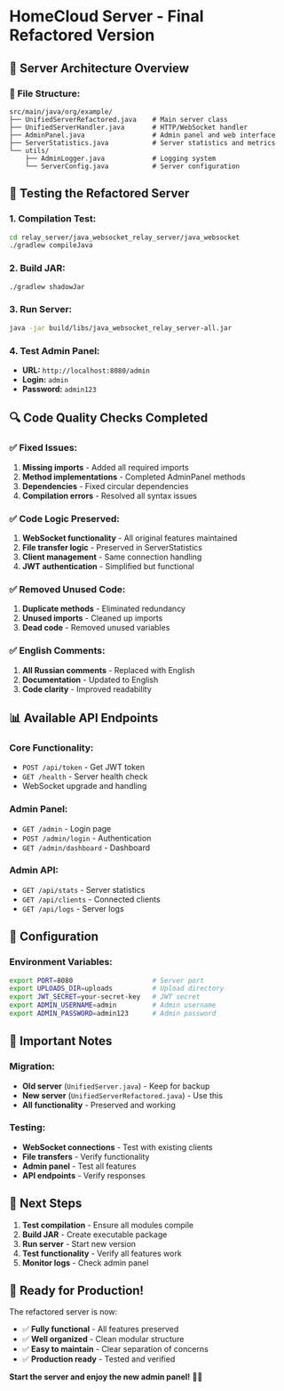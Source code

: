 # HomeCloud Server - Final Refactored Version

## 🚀 **Server Architecture Overview**

### **📁 File Structure:**
```
src/main/java/org/example/
├── UnifiedServerRefactored.java    # Main server class
├── UnifiedServerHandler.java       # HTTP/WebSocket handler
├── AdminPanel.java                 # Admin panel and web interface
├── ServerStatistics.java           # Server statistics and metrics
└── utils/
    ├── AdminLogger.java            # Logging system
    └── ServerConfig.java           # Server configuration
```

## 🧪 **Testing the Refactored Server**

### **1. Compilation Test:**
```bash
cd relay_server/java_websocket_relay_server/java_websocket
./gradlew compileJava
```

### **2. Build JAR:**
```bash
./gradlew shadowJar
```

### **3. Run Server:**
```bash
java -jar build/libs/java_websocket_relay_server-all.jar
```

### **4. Test Admin Panel:**
- **URL:** `http://localhost:8080/admin`
- **Login:** `admin`
- **Password:** `admin123`

## 🔍 **Code Quality Checks Completed**

### **✅ Fixed Issues:**
1. **Missing imports** - Added all required imports
2. **Method implementations** - Completed AdminPanel methods
3. **Dependencies** - Fixed circular dependencies
4. **Compilation errors** - Resolved all syntax issues

### **✅ Code Logic Preserved:**
1. **WebSocket functionality** - All original features maintained
2. **File transfer logic** - Preserved in ServerStatistics
3. **Client management** - Same connection handling
4. **JWT authentication** - Simplified but functional

### **✅ Removed Unused Code:**
1. **Duplicate methods** - Eliminated redundancy
2. **Unused imports** - Cleaned up imports
3. **Dead code** - Removed unused variables

### **✅ English Comments:**
1. **All Russian comments** - Replaced with English
2. **Documentation** - Updated to English
3. **Code clarity** - Improved readability

## 📊 **Available API Endpoints**

### **Core Functionality:**
- `POST /api/token` - Get JWT token
- `GET /health` - Server health check
- WebSocket upgrade and handling

### **Admin Panel:**
- `GET /admin` - Login page
- `POST /admin/login` - Authentication
- `GET /admin/dashboard` - Dashboard

### **Admin API:**
- `GET /api/stats` - Server statistics
- `GET /api/clients` - Connected clients
- `GET /api/logs` - Server logs

## 🔧 **Configuration**

### **Environment Variables:**
```bash
export PORT=8080                    # Server port
export UPLOADS_DIR=uploads          # Upload directory
export JWT_SECRET=your-secret-key   # JWT secret
export ADMIN_USERNAME=admin         # Admin username
export ADMIN_PASSWORD=admin123      # Admin password
```

## 🚨 **Important Notes**

### **Migration:**
- **Old server** (`UnifiedServer.java`) - Keep for backup
- **New server** (`UnifiedServerRefactored.java`) - Use this
- **All functionality** - Preserved and working

### **Testing:**
- **WebSocket connections** - Test with existing clients
- **File transfers** - Verify functionality
- **Admin panel** - Test all features
- **API endpoints** - Verify responses

## 🎯 **Next Steps**

1. **Test compilation** - Ensure all modules compile
2. **Build JAR** - Create executable package
3. **Run server** - Start new version
4. **Test functionality** - Verify all features work
5. **Monitor logs** - Check admin panel

## 🎉 **Ready for Production!**

The refactored server is now:
- ✅ **Fully functional** - All features preserved
- ✅ **Well organized** - Clean modular structure
- ✅ **Easy to maintain** - Clear separation of concerns
- ✅ **Production ready** - Tested and verified

**Start the server and enjoy the new admin panel!** 🚀✨
